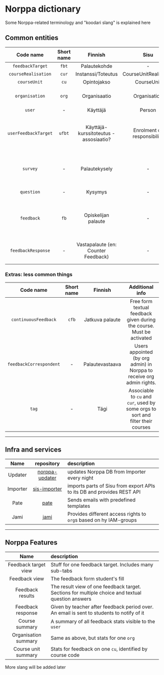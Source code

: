 # Norppa dictionary

Some Norppa-related terminology and "koodari slang" is explained here

## Common entities

|      Code name       | Short name |                Finnish                |            Sisu             |                             Additional info                             |
| :------------------: | :--------: | :-----------------------------------: | :-------------------------: | :---------------------------------------------------------------------: |
|   `feedbackTarget`   |   `fbt`    |             Palautekohde              |              -              |
| `courseRealisation`  |   `cur`    |          Instanssi/Toteutus           |    CourseUnitRealisation    |                                                                         |
|     `courseUnit`     |    `cu`    |              Opintojakso              |         CourseUnit          |                                                                         |
|    `organisation`    |   `org`    |             Organisaatio              |        Organisation         |                 Mostly study programmes, also faculties                 |
|        `user`        |     -      |               Käyttäjä                |           Person            |                                                                         |
| `userFeedbackTarget` |   `ufbt`   | Käyttäjä-kurssitoteutus -assosiaatio? | Enrolment or responsibility | Represent student's enrolment or a teacher's responsibility association |
|       `survey`       |     -      |             Palautekysely             |              -              |      Many levels: one by teacher, one by `org`, one by university       |
|      `question`      |     -      |                Kysymys                |              -              |                            `survey` has many                            |
|      `feedback`      |    `fb`    |          Opiskelijan palaute          |              -              |    json contains all of one student's answers to questions of survey    |
|  `feedbackResponse`  |     -      |   Vastapalaute (en: Counter Feedback) |              -              |               Given by teacher after feedback period over               |

### Extras: less common things

|      Code name       | Short name |                Finnish                |                             Additional info                             |
| :------------------: | :--------: | :-----------------------------------: | :---------------------------------------------------------------------: |
| `continuousFeedback` | `cfb`      | Jatkuva palaute                       | Free form textual feedback given during the course. Must be activated   |
| `feedbackCorrespondent` | -       | Palautevastaava                       | Users appointed (by org admin) in Norppa to receive org admin rights.   |
| `tag`                | -          | Tägi                                  | Associable to `cu` and `cur`, used by some orgs to sort and filter their courses | 
---

## Infra and services

|   Name   |                                 repository                                 | description                                                            |
| :------: | :------------------------------------------------------------------------: | :--------------------------------------------------------------------- |
| Updater  | [norppa-updater](https://github.com/UniversityOfHelsinkiCS/norppa-updater) | updates Norppa DB from Importer every night                            |
| Importer |   [sis-importer](https://github.com/UniversityOfHelsinkiCS/sis-importer)   | imports parts of Sisu from export APIs to its DB and provides REST API |
|   Pate   |           [pate](https://github.com/UniversityOfHelsinkiCS/pate)           | Sends emails with predefined templates                                 |
|   Jami   |           [jami](https://github.com/UniversityOfHelsinkiCS/jami)           | Provides different access rights to `org`s based on hy IAM-groups      |

---

## Norppa Features

|         Name         | description                                                                                       |
| :------------------: | :------------------------------------------------------------------------------------------------ |
| Feedback target view | Stuff for one feedback target. Includes many sub-tabs                                             |
|    Feedback view     | The feedback form student's fill                                                                  |
|   Feedback results   | The result view of one feedback target. Sections for multiple choice and textual question answers |
|  Feedback response   | Given by teacher after feedback period over. An email is sent to students to notify of it         |
|    Course summary    | A summary of all feedback stats visible to the `user`                                             |
| Organisation summary | Same as above, but stats for one `org`                                                            |
| Course unit summary  | Stats for feedback on one `cu`, identified by course code                                         |

More slang will be added later
